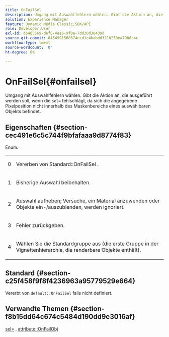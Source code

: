 ```yaml
---
title: OnFailSel
description: Umgang mit Auswahlfehlern wählen. Gibt die Aktion an, die ausgeführt werden soll, wenn der Befehl sel= fehlschlägt, da sich die angegebene Pixelposition nicht im Maskenbereich eines auswählbaren Objekts befindet.
solution: Experience Manager
feature: Dynamic Media Classic,SDK/API
role: Developer,User
exl-id: d5485569-def8-4e16-9f0e-7dd30d38439d
source-git-commit: 8454991568374ecd1c4babdd3210250ea7988c4c
workflow-type: tm+mt
source-wordcount: '0'
ht-degree: 0%

---
```


# OnFailSel{#onfailsel}

Umgang mit Auswahlfehlern wählen. Gibt die Aktion an, die ausgeführt werden soll, wenn die `sel=` fehlschlägt, da sich die angegebene Pixelposition nicht innerhalb des Maskenbereichs eines auswählbaren Objekts befindet.

## Eigenschaften {#section-cec491e6c5c744f9bfafaaa9d8774f83}

Enum.

<table id="simpletable_1CFD2BC6F9BC4D2AB372EAF115B7F2FC"> 
 <tr class="strow"> 
  <td class="stentry"> <p>0 </p> </td> 
  <td class="stentry"> <p>Vererben von <span class="codeph"> Standard::OnFailSel </span>. </p> </td> 
 </tr> 
 <tr class="strow"> 
  <td class="stentry"> <p>1 </p> </td> 
  <td class="stentry"> <p>Bisherige Auswahl beibehalten. </p> </td> 
 </tr> 
 <tr class="strow"> 
  <td class="stentry"> <p>2 </p> </td> 
  <td class="stentry"> <p>Auswahl aufheben; Versuche, ein Material anzuwenden oder Objekte ein-/auszublenden, werden ignoriert. </p> </td> 
 </tr> 
 <tr class="strow"> 
  <td class="stentry"> <p>3 </p> </td> 
  <td class="stentry"> <p>Fehler zurückgeben. </p> </td> 
 </tr> 
 <tr class="strow"> 
  <td class="stentry"> <p>4 </p> </td> 
  <td class="stentry"> <p>Wählen Sie die Standardgruppe aus (die erste Gruppe in der Vignettenhierarchie, die renderbare Objekte enthält). </p> </td> 
 </tr> 
</table>

## Standard {#section-c25f458f9f8f4236963a95779529e664}

Vererbt von `default::OnFailSel` falls nicht definiert.

## Verwandte Themen {#section-f8b15dd64c674c5484d190dd9e3016af}

[sel=](../../../../../ir-api/http-protocol/image-rendering-api-ref/c-ir-http-protocol-ref/c-ir-http-protocol-command-reference/r-ir-sel.md#reference-01322c58d414481385c29fcdd27a090b) , [attribute::OnFailObj](../../../../../ir-api/material-cat/image-rendering-api-ref/c-ir-material-catalog/c-ir-attributes-reference/r-ir-onfailobj.md#reference-4c6ba90418e84da5831f8573bbbf2c8d)
